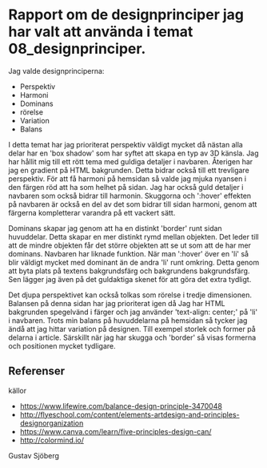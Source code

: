 <!-- ---
views:
    redovisa:
        region: sidebar-right
        template: anax/v2/block/default
        data:
            meta:
                type: single
                route: block/test
--- -->


Rapport om de designprinciper jag har valt att använda i temat 08_designprinciper.
=======================

Jag valde designprinciperna:

- Perspektiv
- Harmoni
- Dominans
- rörelse
- Variation
- Balans

I detta temat har jag prioriterat perspektiv väldigt mycket då nästan alla delar har en 'box shadow' som
har syftet att skapa en typ av 3D känsla. Jag har hållit mig till ett rött tema med guldiga detaljer i navbaren.
Återigen har jag en gradient på HTML bakgrunden. Detta bidrar också till ett trevligare perspektiv. För att få harmoni
på hemsidan så valde jag mjuka nyansen i den färgen röd att ha som helhet på sidan. Jag har också guld detaljer i
navbaren som också bidrar till harmonin. Skuggorna och ':hover' effekten på navbaren är också en del av det som
bidrar till sidan harmoni, genom att färgerna kompletterar varandra på ett vackert sätt.

Dominans skapar jag genom att ha en distinkt 'border' runt sidan huvuddelar. Detta skapar en mer distinkt rymd mellan objekten.
Det leder till att de mindre objekten får det större objekten att se ut som att de har mer dominans. Navbaren har liknade funktion.
När man ':hover' över en 'li' så blir väldigt mycket med dominant än de andra 'li' runt omkring. Detta genom att byta plats på
textens bakgrundsfärg och bakgrundens bakgrundsfärg. Sen lägger jag även på det guldaktiga skenet för att göra det extra tydligt.

Det djupa perspektivet kan också tolkas som rörelse i tredje dimensionen. Balansen på denna sidan har jag prioriterat igen då Jag
har HTML bakgrunden spegelvänd i färger och jag använder 'text-align: center;' på 'li' i navbaren. Trots min balans på huvuddelarna
på hemsidan så tycker jag ändå att jag hittar variation på designen. Till exempel storlek och former på delarna i article. Särskillt
när jag har skugga och 'border' så visas formerna och positionen mycket tydligare.  


Referenser
-----------
källor

- https://www.lifewire.com/balance-design-principle-3470048
- http://flyeschool.com/content/elements-artdesign-and-principles-designorganization
- https://www.canva.com/learn/five-principles-design-can/
- http://colormind.io/

Gustav Sjöberg
